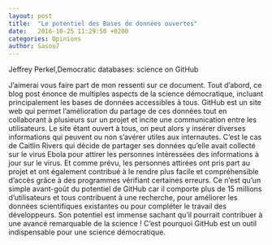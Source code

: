 ```yaml
---
layout: post
title:  "Le potentiel des Bases de données ouvertes"
date:   2016-10-25 11:29:50 +0200
categories: Opinions
author: Sasou7
---
```


Jeffrey Perkel,Democratic databases: science on GitHub

J’aimerai vous faire part de mon ressenti sur ce document.
Tout d’abord, ce blog post énonce de multiples aspects de la science démocratique, incluant principalement les bases de données accessibles à tous. GitHub est un site web qui permet l’amélioration du partage de ces données tout en collaborant à plusieurs sur un projet et incite une communication entre les utilisateurs. Le site étant ouvert à tous, on peut alors y insérer diverses informations qui peuvent ou non s’avérer utiles aux internautes. C’est le cas de Caitlin Rivers qui décide de partager ses données qu’elle avait collecté sur le virus Ebola pour attirer les personnes intéressées des informations à jour sur le virus. Et comme prévu, les personnes attirées ont pris part au projet et ont également contribué à le rendre plus facile et compréhensible d’accès grâce à des programmes vérifiant certaines erreurs. Ce n’est qu’un simple avant-goût du potentiel de GitHub car il comporte plus de 15 millions d’utilisateurs et tous contribuent à une recherche, pour améliorer les données scientifiques existantes ou pour compléter le travail des développeurs. Son potentiel est immense sachant qu’il pourrait contribuer à une avancé remarquable de la science ! C’est pourquoi GitHub est un outil indispensable pour une science démocratique.
